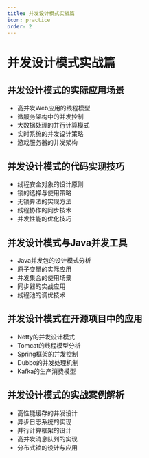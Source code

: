 ```yaml
---
title: 并发设计模式实战篇
icon: practice
order: 2
---
```


# 并发设计模式实战篇

## 并发设计模式的实际应用场景

- 高并发Web应用的线程模型
- 微服务架构中的并发控制
- 大数据处理的并行计算模式
- 实时系统的并发设计策略
- 游戏服务器的并发架构

## 并发设计模式的代码实现技巧

- 线程安全对象的设计原则
- 锁的选择与使用策略
- 无锁算法的实现方法
- 线程协作的同步技术
- 并发性能的优化技巧

## 并发设计模式与Java并发工具

- Java并发包的设计模式分析
- 原子变量的实际应用
- 并发集合的使用场景
- 同步器的实战应用
- 线程池的调优技术

## 并发设计模式在开源项目中的应用

- Netty的并发设计模式
- Tomcat的线程模型分析
- Spring框架的并发控制
- Dubbo的并发处理机制
- Kafka的生产消费模型

## 并发设计模式的实战案例解析

- 高性能缓存的并发设计
- 异步日志系统的实现
- 并行计算框架的设计
- 高并发消息队列的实现
- 分布式锁的设计与应用
